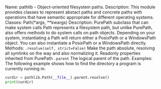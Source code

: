 Name: pathlib - Object-oriented filesystem paths.
Description:
	This module provides classes to represent abstact paths and concrete paths with
	operations that have semantic appropriate for different operating systems.
Classes:
	Path(\*args, \*\*kwargs)
		Description:
			PurePath subclass that can make system calls
			Path represents a filesystem path, but unlike PurePath, also offers methods
			to do system calls on path objects. Depending on your system, instantiating a Path
			will return either a PosixPath or a WindowsPath object. You can also instantiate a
			PosixPath or a WindowsPath directly.
		Methods:
			`.resolve(self, strict=False)`
				Make the path absolute, resolving all symlinks on the way and also 
				normalizing it.
		Readonly properties inherited from PurePath
			`.parent`
				The logical parent of the path.
Examples:
	The following example shows how to find the directory a program is currently running
	in:
```python
curdir = pathlib.Path(__file__).parent.resolve()
print(curdir)
```